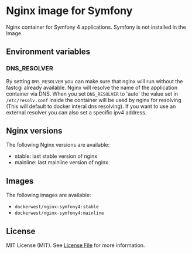 Nginx image for Symfony
=======================

Nginx container for Symfony 4 applications. Symfony is not installed in the Image.

Environment variables
---------------------

### DNS_RESOLVER

By setting `DNS_RESOLVER` you can make sure that nginx will run without the
fastcgi already available. Nginx will resolve the name of the application
container via DNS. When you set `DNS_RESOLVER` to 'auto' the value set in
`/etc/resolv.conf` inside the container will be used by nginx for resolving
(This will default to docker interal dns resolving). If you want to use an
external resolver you can also set a specific ipv4 address.

Nginx versions
--------------

The following Nginx versions are available:
- stable: last stable version of nginx
- mainline: last mainline version of nginx

Images
------

The following images are available:
- `dockerwest/nginx-symfony4:stable`
- `dockerwest/nginx-symfony4:mainline`


License
-------

MIT License (MIT). See [License File](LICENSE.md) for more information.
